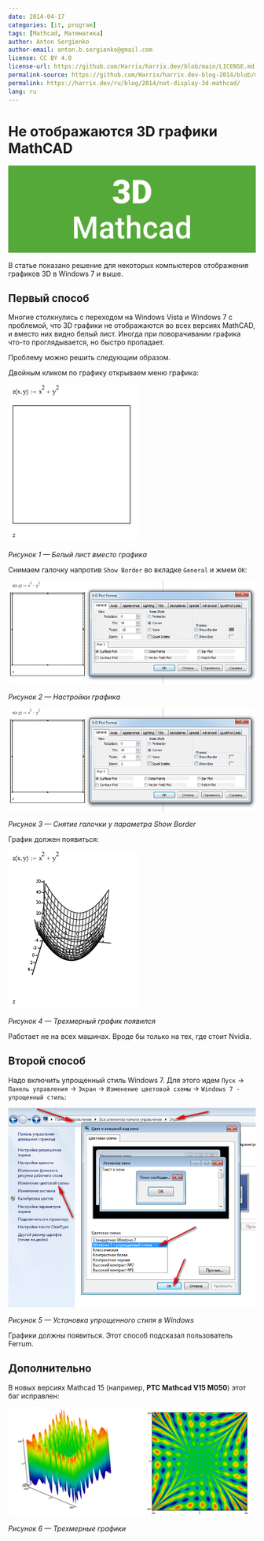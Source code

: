 ```yaml
---
date: 2014-04-17
categories: [it, program]
tags: [Mathcad, Математика]
author: Anton Sergienko
author-email: anton.b.sergienko@gmail.com
license: CC BY 4.0
license-url: https://github.com/Harrix/harrix.dev/blob/main/LICENSE.md
permalink-source: https://github.com/Harrix/harrix.dev-blog-2014/blob/main/not-display-3d-mathcad/not-display-3d-mathcad.md
permalink: https://harrix.dev/ru/blog/2014/not-display-3d-mathcad/
lang: ru
---
```


# Не отображаются 3D графики MathCAD

![Featured image](featured-image.svg)

В статье показано решение для некоторых компьютеров отображения графиков 3D в Windows 7 и выше.

## Первый способ

Многие столкнулись с переходом на Windows Vista и Windows 7 с проблемой, что 3D графики не отображаются во всех версиях MathCAD, и вместо них видно белый лист. Иногда при поворачивании графика что-то проглядывается, но быстро пропадает.

Проблему можно решить следующим образом.

Двойным кликом по графику открываем меню графика:

![Белый лист вместо графика](img/mathcad_01.png)

_Рисунок 1 — Белый лист вместо графика_

Снимаем галочку напротив `Show Border` во вкладке `General` и жмем `OK`:

![Настройки графика](img/mathcad_02.png)

_Рисунок 2 — Настройки графика_

![Снятие галочки у параметра Show Border](img/mathcad_03.png)

_Рисунок 3 — Снятие галочки у параметра Show Border_

График должен появиться:

![Трехмерный график появился](img/mathcad_04.png)

_Рисунок 4 — Трехмерный график появился_

Работает не на всех машинах. Вроде бы только на тех, где стоит Nvidia.

## Второй способ

Надо включить упрощенный стиль Windows 7. Для этого идем `Пуск` → `Панель управления` → `Экран` → `Изменение цветовой схемы` → `Windows 7 - упрощенный стиль`:

![Установка упрощенного стиля в Windows](img/windows.png)

_Рисунок 5 — Установка упрощенного стиля в Windows_

Графики должны появиться. Этот способ подсказал пользователь Ferrum.

## Дополнительно

В новых версиях Mathcad 15 (например, **PTC Mathcad V15 M050**) этот баг исправлен:

![Трехмерные графики](img/mathcad_05.png)

_Рисунок 6 — Трехмерные графики_
